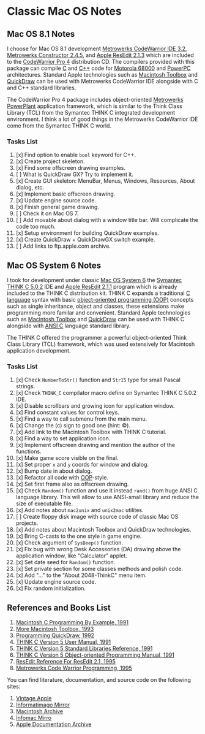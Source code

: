 Classic Mac OS Notes
====================

## Mac OS 8.1 Notes

I choose for Mac OS 8.1 development [Metrowerks CodeWarrior IDE 3.2](https://en.wikipedia.org/wiki/CodeWarrior), [Metrowerks Constructor 2.4.5](https://en.wikipedia.org/wiki/PowerPlant), and [Apple ResEdit 2.1.3](https://en.wikipedia.org/wiki/ResEdit) which are included to the [CodeWarrior Pro 4](https://macintoshgarden.org/apps/codewarrior-pro-4) distribution CD. The compilers provided with this package can compile [С](https://en.wikipedia.org/wiki/C_(programming_language)) and [C++](https://en.wikipedia.org/wiki/C%2B%2B) code for [Motorola 68000](https://en.wikipedia.org/wiki/Motorola_68000) and [PowerPC](https://en.wikipedia.org/wiki/PowerPC) architectures. Standard Apple technologies such as [Macintosh Toolbox](https://en.wikipedia.org/wiki/Macintosh_Toolbox) and [QuickDraw](https://en.wikipedia.org/wiki/QuickDraw) can be used with Metrowerks CodeWarrior IDE alongside with C and C++ standard libraries.

The CodeWarrior Pro 4 package includes object-oriented [Metrowerks PowerPlant](https://en.wikipedia.org/wiki/PowerPlant) application framework, which is similar to the Think Class Library (TCL) from the Symantec THINK C integrated development environment. I think a lot of good things in the Metrowerks CodeWarrior IDE come from the Symantec THINK C world.

### Tasks List

1. [x] Find option to enable `bool` keyword for C++.
2. [x] Create project skeleton.
3. [x] Find some offscreen drawing examples.
4. [ ] What is QuickDraw GX? Try to implement it.
5. [x] Create GUI skeleton: MenuBar, Menus, Windows, Resources, About dialog, etc.
6. [x] Implement basic offscreen drawing.
7. [x] Update engine source code.
8. [x] Finish general game drawing.
9. [ ] Check it on Mac OS 7.
10. [ ] Add movable about dialog with a window title bar. Will complicate the code too much.
11. [x] Setup environment for building QuickDraw examples.
12. [x] Create QuickDraw + QuickDrawGX switch example.
13. [ ] Add links to ftp.apple.com archive.

## Mac OS System 6 Notes

I took for development under classic [Mac OS System 6](https://en.wikipedia.org/wiki/System_6) the [Symantec THINK C 5.0.2](https://en.wikipedia.org/wiki/THINK_C) IDE and [Apple ResEdit 2.1.1](https://en.wikipedia.org/wiki/ResEdit) program which is already included to the THINK C distribution kit. THINK C expands a traditional [C language](https://en.wikipedia.org/wiki/C_(programming_language)) syntax with basic [object-oriented programming (OOP)](https://en.wikipedia.org/wiki/Object-oriented_programming) concepts such as single inheritance, object and classes, these extensions make programming more familar and convenient. Standard Apple technologies such as [Macintosh Toolbox](https://en.wikipedia.org/wiki/Macintosh_Toolbox) and [QuickDraw](https://en.wikipedia.org/wiki/QuickDraw) can be used with THINK C alongside with [ANSI C](https://en.wikipedia.org/wiki/ANSI_C) language standard library.

The THINK C offered the programmer a powerful object-oriented Think Class Library (TCL) framework, which was used extensively for Macintosh application development.

### Tasks List

1. [x] Check `NumberToStr()` function and `Str15` type for small Pascal strings.
2. [x] Check `THINK_C` compilator macro define on Symantec THINK C 5.0.2 IDE.
3. [x] Disable scrollbars and growing icon for application window.
4. [x] Find constant values for control keys.
5. [x] Find a way to call submenu from the main menu.
6. [x] Change the (c) sign to good one (hint: ©).
7. [x] Add link to the Macintosh Toolbox with THINK C tutorial.
8. [x] Find a way to set application icon.
9. [x] Implement offscreen drawing and mention the author of the functions.
10. [x] Make game score visible on the final.
11. [x] Set proper `x` and `y` coords for window and dialog.
12. [x] Bump date in about dialog.
13. [x] Refactor all code with [OOP](https://en.wikipedia.org/wiki/Object-oriented_programming)-style.
14. [x] Set first frame also as offscreen drawing.
15. [x] Check `Random()` function and use it instead `rand()` from huge ANSI C language library. This will allow to use ANSI-small library and reduce the size of executable file.
16. [x] Add notes about `mac2unix` and `unix2mac` utilites.
17. [ ] Create floppy disk image with source code of classic Mac OS projects.
18. [x] Add notes about Macintosh Toolbox and QuickDraw technologies.
19. [x] Bring C-casts to the one style in game engine.
20. [x] Check argument of `SysBeep()` function.
21. [x] Fix bug with wrong Desk Accessories (DA) drawing above the application window, like "Calculator" applet.
22. [x] Set date seed for `Random()` function.
23. [x] Set private section for some classes methods and polish code.
24. [x] Add "..." to the "About 2048-ThinkC" menu item.
25. [x] Update engine source code.
26. [x] Fix random initialization.

## References and Books List

1. [Macintosh C Programming By Example, 1991](https://vintageapple.org/macprogramming/pdf/Macintosh_C_Programming_By_Example_1991.pdf)
2. [More Macintosh Toolbox, 1993](http://mirror.informatimago.com/next/developer.apple.com/documentation/mac/pdf/MoreMacintoshToolbox.pdf)
3. [Programming QuickDraw, 1992](https://vintageapple.org/macprogramming/pdf/Programming_QuickDraw_1992.pdf)
4. [THINK C Version 5 User Manual, 1991](http://mirror.macintosharchive.org/max1zzz.co.uk/+Mac%20OS%20Classic/Programming/THINK%20Pascal/Think_C_Version_5_User_Manual_1991.pdf)
5. [THINK C Version 5 Standard Libraries Reference, 1991](http://mirror.macintosharchive.org/max1zzz.co.uk/+Mac%20OS%20Classic/Programming/THINK%20Pascal/Think_C_Version_5_Standard_Libraries_Reference_1991.pdf)
6. [THINK C Version 5 Object-oriented Programming Manual, 1991](http://mirror.macintosharchive.org/max1zzz.co.uk/+Mac%20OS%20Classic/Programming/THINK%20Pascal/Think_C_Version_5_Object-Oriented_Programming_Manual_1991.pdf)
7. [ResEdit Reference For ResEdit 2.1, 1995](https://developer.apple.com/library/archive/documentation/mac/pdf/ResEditReference.pdf)
8. [Metrowerks Code Warrior Programming, 1995](https://vintageapple.org/macprogramming/pdf/Metrowerks_Code_Worrior_Programming_1995.pdf)

You can find literature, documentation, and source code on the following sites:

1. [Vintage Apple](https://vintageapple.org/)
2. [Informatimago Mirror](http://mirror.informatimago.com/next/developer.apple.com/documentation/)
3. [Macintosh Archive](http://mirror.macintosharchive.org/max1zzz.co.uk/+Mac%20OS%20Classic/)
4. [Infomac Mirro](http://ftp.knoppix.nl/infomac/)
5. [Apple Documentation Archive](https://developer.apple.com/library/archive/navigation/)
